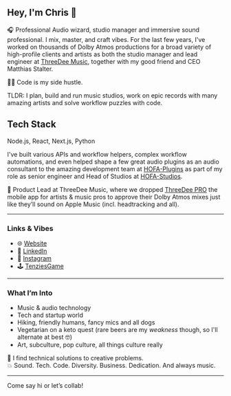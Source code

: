 ## Hey, I'm Chris 👋

🎧 Professional Audio wizard, studio manager and immersive sound professional. I mix, master, and craft vibes. For the last few years, I've worked on thousands of Dolby Atmos productions for a broad variety of high-profile clients and artists as both the studio manager and lead engineer at [ThreeDee Music](https://www.threedeemusic.com/), together with my good friend and CEO Matthias Stalter.

👨‍💻 Code is my side hustle.

TLDR: I plan, build and run music studios, work on epic records with many amazing artists and solve workflow puzzles with code.

## Tech Stack
Node.js, React, Next.js, Python

I've built various APIs and workflow helpers, complex workflow automations, and even helped shape a few great audio plugins as an audio consultant to the amazing development team at [HOFA-Plugins](https://hofa-plugins.de/) as part of my role as senior engineer and Head of Studios at [HOFA-Studios](https://hofa-studios.de/).

🚀 Product Lead at ThreeDee Music, where we dropped [ThreeDee PRO](https://apps.apple.com/at/app/threedee-pro/id1584653537) the mobile app for artists & music pros to approve their Dolby Atmos mixes just like they’ll sound on Apple Music (incl. headtracking and all).

---

### Links & Vibes
- 🌐 [Website](https://www.christoph-thiers.de/)
- 💼 [LinkedIn](https://www.linkedin.com/in/christophthiers/)
- 📸 [Instagram](https://www.instagram.com/christoph_thiers/)
- 🕹️ [TenziesGame](https://github.com/Christoph-Thiers/TenziesGame)

---

### What I’m Into
- Music & audio technology
- Tech and startup world
- Hiking, friendly humans, fancy mics and all dogs
- Vegetarian on a keto quest (rare beers are my *weakness* though, so I'll alternate at best 🤓)
- Art, subculture, pop culture, all things culture really

🧩 I find technical solutions to creative problems.  
💥 Sound. Tech. Code. Diversity. Business. Dedication. And always music.

---

Come say hi or let’s collab!
